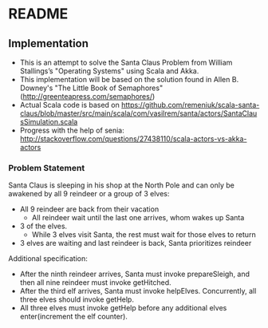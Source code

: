# README #

## Implementation ##

* This is an attempt to solve the Santa Claus Problem from William Stallings’s "Operating Systems" using Scala and Akka.
* This implementation will be based on the solution found in Allen B. Downey's "The Little Book of Semaphores" (http://greenteapress.com/semaphores/)
* Actual Scala code is based on https://github.com/remeniuk/scala-santa-claus/blob/master/src/main/scala/com/vasilrem/santa/actors/SantaClausSimulation.scala
* Progress with the help of senia: http://stackoverflow.com/questions/27438110/scala-actors-vs-akka-actors

### Problem Statement ###

Santa Claus is sleeping in his shop at the North Pole and can only be awakened by all 9 reindeer or a group of 3 elves:
* All 9 reindeer are back from their vacation
	* All reindeer wait until the last one arrives, whom wakes up Santa
* 3 of the elves. 
	* While 3 elves visit Santa, the rest must wait for those elves to return
* 3 elves are waiting and last reindeer is back, Santa prioritizes reindeer

Additional specification:
* After the ninth reindeer arrives, Santa must invoke prepareSleigh, and then all nine reindeer must invoke getHitched.
* After the third elf arrives, Santa must invoke helpElves. Concurrently, all three elves should invoke getHelp.
* All three elves must invoke getHelp before any additional elves enter(increment the elf counter).
